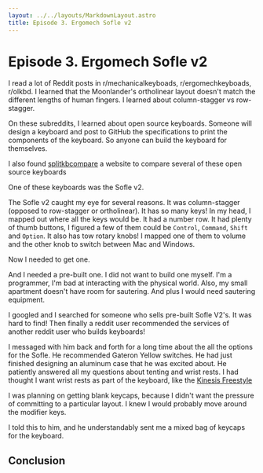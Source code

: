 ```yaml
---
layout: ../../layouts/MarkdownLayout.astro
title: Episode 3. Ergomech Sofle v2
---
```


# Episode 3. Ergomech Sofle v2

I read a lot of Reddit posts in r/mechanicalkeyboads, r/ergomechkeyboads, r/olkbd. I learned that the Moonlander's ortholinear layout doesn't match the different lengths of human fingers. I learned about column-stagger vs row-stagger.

On these subreddits, I learned about open source keyboards. Someone will design a keyboard and post to GitHub the specifications to print the components of the keyboard. So anyone can build the keyboard for themselves.

I also found [splitkbcompare](https://jhelvy.shinyapps.io/splitkbcompare/) a website to compare several of these open source keyboards

One of these keyboards was the Sofle v2.

The Sofle v2 caught my eye for several reasons. It was column-stagger (opposed to row-stagger or ortholinear). It has so many keys! In my head, I mapped out where all the keys would be. It had a number row. It had plenty of thumb buttons, I figured a few of them could be `Control`, `Command`, `Shift` and `Option`. It also has tow rotary knobs! I mapped one of them to volume and the other knob to switch between Mac and Windows.

Now I needed to get one.

And I needed a pre-built one. I did not want to build one myself. I'm a programmer, I'm bad at interacting with the physical world. Also, my small apartment doesn't have room for sautering. And plus I would need sautering equipment.

I googled and I searched for someone who sells pre-built Sofle V2's. It was hard to find! Then finally a reddit user recommended the services of another reddit user who builds keyboards!

I messaged with him back and forth for a long time about the all the options for the Sofle. He recommended Gateron Yellow switches. He had just finished designing an aluminum case that he was excited about. He patiently answered all my questions about tenting and wrist rests. I had thought I want wrist rests as part of the keyboard, like the [Kinesis Freestyle](/keyboard/ep1-freestyle)

I was planning on getting blank keycaps, because I didn't want the pressure of committing to a particular layout. I knew I would probably move around the modifier keys.

I told this to him, and he understandably sent me a mixed bag of keycaps for the keyboard.

## Conclusion
